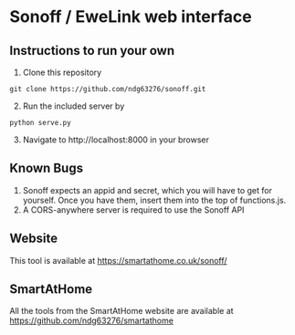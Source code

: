 # Sonoff / EweLink web interface

## Instructions to run your own
1. Clone this repository
```
git clone https://github.com/ndg63276/sonoff.git
```
2. Run the included server by
```
python serve.py
```
3. Navigate to http://localhost:8000 in your browser

## Known Bugs
1. Sonoff expects an appid and secret, which you will have to get for yourself. Once you have them, insert them into the top of functions.js.
2. A CORS-anywhere server is required to use the Sonoff API

## Website
This tool is available at https://smartathome.co.uk/sonoff/

## SmartAtHome
All the tools from the SmartAtHome website are available at https://github.com/ndg63276/smartathome
